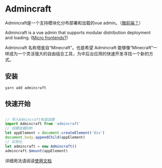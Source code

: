 # Admincraft

Admincraft是一个支持模块化分布部署和加载的vue admin。（[微前端？](https://www.thoughtworks.com/radar/techniques/micro-frontends)）

Admincraft is a vue admin that supports modular distribution deployment and loading. ([Micro frontends?](https://www.thoughtworks.com/radar/techniques/micro-frontends))

Admincraft 名称借鉴自“Minecraft”。也是希望 Admincraft 能够像“Minecraft”一样成为一个灵活强大的自由组合工具，为中后台应用的快速开发寻找一个新的方式。

## 安装

```
yarn add admincraft
```

## 快速开始

``` javascript

// 导入Admincraft构造函数
import Admincraft from 'admincraft'
// 创建挂载DOM
let appElement = document.createElement('div')
document.body.appendChild(appElement)
// 实例化
let admincraft = new Admincraft()
admincraft.$mount(appElement)

```

详细用法请阅读[使用文档](https://mqhe2007.github.io/admincraft/)